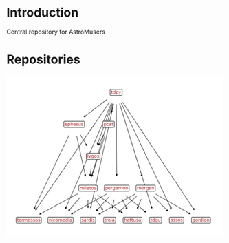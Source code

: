 # Introduction
Central repository for AstroMusers

# Repositories

![](https://github.com/AstroMusers/AstroMusers/blob/master/repos_TD.png)

